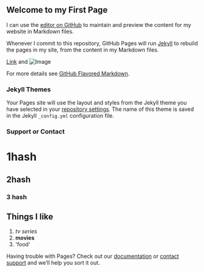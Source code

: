 ## Welcome to my First Page

I can use the [editor on GitHub](https://github.com/abhiguptag22/just-learning/edit/gh-pages/index.md) to maintain and preview the content for my website in Markdown files.

Whenever I commit to this repository, GitHub Pages will run [Jekyll](https://jekyllrb.com/) to rebuild the pages in my site, from the content in my Markdown files.


[Link](https://abhiguptag22.github.io/just-learning/) and ![Image](https://www.google.com/url?sa=i&url=https%3A%2F%2Fdisney.fandom.com%2Fwiki%2FDaredevil&psig=AOvVaw08z0R4HsgXmVyXenNzZCzC&ust=1609395800424000&source=images&cd=vfe&ved=0CAIQjRxqFwoTCJCDv-GI9e0CFQAAAAAdAAAAABAF)

For more details see [GitHub Flavored Markdown](https://guides.github.com/features/mastering-markdown/).

### Jekyll Themes

Your Pages site will use the layout and styles from the Jekyll theme you have selected in your [repository settings](https://github.com/abhiguptag22/just-learning/settings). The name of this theme is saved in the Jekyll `_config.yml` configuration file.

### Support or Contact

# 1hash
## 2hash
### 3 hash

## Things I like
1. _tv series_
2. **movies**
3. 'food'

Having trouble with Pages? Check out our [documentation](https://docs.github.com/categories/github-pages-basics/) or [contact support](https://github.com/contact) and we’ll help you sort it out.
